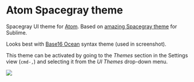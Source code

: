 # Atom Spacegray theme

Spacegray UI theme for [Atom][atom]. Based on [amazing Spacegray theme][spacegray-sublime] for Sublime.

Looks best with [Base16 Ocean][base16-ocean-atom] syntax theme (used in screenshot).

This theme can be activated by going to
the _Themes_ section in the Settings view (`cmd-,`) and selecting it from the
_UI Themes_ drop-down menu.

![](https://github.com/lynnwallenstein/atom-spacegray/blob/master/screenshot.png?raw=true)

[spacegray-sublime]: http://kkga.github.io/spacegray/
[atom]: http://atom.io/
[base16-ocean-atom]: https://github.com/lynnwallenstein/base16-ocean-dark-theme
